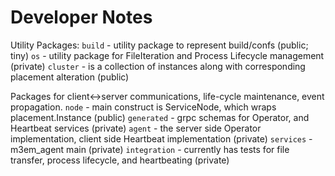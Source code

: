 Developer Notes
===============

Utility Packages:
  `build` - utility package to represent build/confs (public; tiny)
  `os` - utility package for FileIteration and Process Lifecycle management (private)
  `cluster` - is a collection of instances along with corresponding placement alteration (public)

Packages for client<->server communications, life-cycle maintenance, event propagation.
  `node` - main construct is ServiceNode, which wraps placement.Instance (public)
  `generated` - grpc schemas for Operator, and Heartbeat services (private)
  `agent` - the server side Operator implementation, client side Heartbeat implementation (private)
  `services` - m3em_agent main (private)
  `integration` - currently has tests for file transfer, process lifecycle, and heartbeating (private)